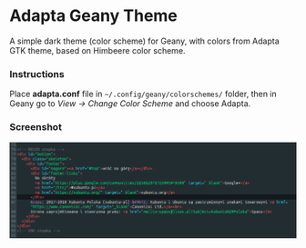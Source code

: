 # Adapta Geany Theme
A simple dark theme (color scheme) for Geany, with colors from Adapta GTK theme, based on Himbeere color scheme.

### Instructions
Place **adapta.conf** file in `~/.config/geany/colorschemes/` folder, then in Geany go to *View -> Change Color Scheme* and choose Adapta.

### Screenshot
![Adapta Geany Theme](https://raw.githubusercontent.com/malysps/adapta-geany-theme/master/screenshot.png)
